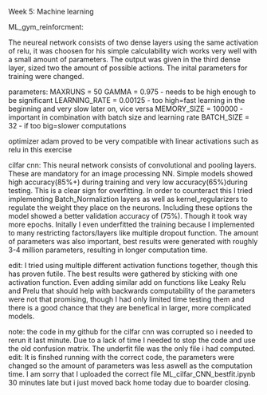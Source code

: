 Week 5: Machine learning


ML_gym_reinforcment:

The neureal network consists of two dense layers using the same activation of relu, it was choosen for his simple calculability wich works very well with a small amount of parameters.
The output was given in the third dense layer, sized two the amount of possible actions. The inital parameters for training were changed.

parameters:
MAXRUNS = 50
GAMMA = 0.975 - needs to be high enough to be significant
LEARNING_RATE = 0.00125 - too high=fast learning in the beginning and very slow later on, vice versa
MEMORY_SIZE = 100000 - important in combination with batch size and learning rate
BATCH_SIZE = 32 - if too big=slower computations

optimizer adam proved to be very compatible with linear activations such as relu in this exercise


cilfar cnn:
This neural network consists of convolutional and pooling layers. These are mandatory for an image processing NN. Simple models showed high accuracy(85%+) during training and very low accuracy(65%)during testing.
This is a clear sign for overfitting. In order to counteract this I tried implementing Batch_Normaliztion layers as well as kernel_regularizers to regulate the weight they place on the neurons.
Including these options the model showed a better validation accuracy of (75%). Though it took way more epochs.
Initally I even underfitted the training because I implemented to many restricting factors/layers like multiple dropout function.
The amount of parameters was also important, best results were generated with roughly 3-4 million parameters, resulting in longer computation time.

edit: I tried using multiple different activation functions together, though this has proven futile. The best results were gathered by sticking with one activation function. Even adding similar add on functions like Leaky Relu and Prelu that should help with backwards computability of the parameters were not that promising, though I had only limited time testing them and there is a good chance that they are benefical in larger, more complicated models.




note: the code in my github for the cilfar cnn was corrupted so i needed to rerun it last minute. Due to a lack of time I needed to stop the code and use the old confusion matrix. The underfit file was the only file i had computed.
edit: It is finshed running with the correct code, the parameters were changed so the amount of parameters was less aswell as the computation time. I am sorry that I uploaded the correct file ML_cilfar_CNN_bestfit.ipynb 30 minutes late but i just moved back home today due to boarder closing. 

